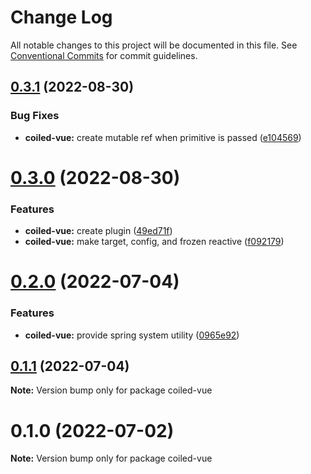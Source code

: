 # Change Log

All notable changes to this project will be documented in this file.
See [Conventional Commits](https://conventionalcommits.org) for commit guidelines.

## [0.3.1](https://github.com/tkofh/coiled/compare/coiled-vue@0.3.0...coiled-vue@0.3.1) (2022-08-30)

### Bug Fixes

- **coiled-vue:** create mutable ref when primitive is passed ([e104569](https://github.com/tkofh/coiled/commit/e1045696d272485469985024bed79a4e41fb3052))

# [0.3.0](https://github.com/tkofh/coiled/compare/coiled-vue@0.2.0...coiled-vue@0.3.0) (2022-08-30)

### Features

- **coiled-vue:** create plugin ([49ed71f](https://github.com/tkofh/coiled/commit/49ed71fb753e5f902a54bd2cda5d3fb182c2f3fb))
- **coiled-vue:** make target, config, and frozen reactive ([f092179](https://github.com/tkofh/coiled/commit/f0921799380473597bb7e46de9676db88b0d23ea))

# [0.2.0](https://github.com/tkofh/coiled/compare/coiled-vue@0.1.1...coiled-vue@0.2.0) (2022-07-04)

### Features

- **coiled-vue:** provide spring system utility ([0965e92](https://github.com/tkofh/coiled/commit/0965e924ec655ef1679f9e99cbca0390c4bccd61))

## [0.1.1](https://github.com/tkofh/coiled/compare/coiled-vue@0.1.0...coiled-vue@0.1.1) (2022-07-04)

**Note:** Version bump only for package coiled-vue

# 0.1.0 (2022-07-02)

**Note:** Version bump only for package coiled-vue
